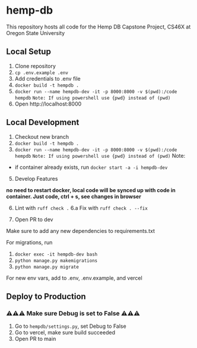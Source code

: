 # hemp-db

This repository hosts all code for the Hemp DB Capstone Project, CS46X at Oregon State University

## Local Setup

1. Clone repository
2. `cp .env.example .env`
3. Add credentials to .env file
4. `docker build -t hempdb .`
5. `docker run --name hempdb-dev -it -p 8000:8000 -v $(pwd):/code hempdb`    `Note: If using powershell use {pwd} instead of (pwd)`
6. Open http://localhost:8000

## Local Development

1. Checkout new branch
2. `docker build -t hempdb .`
3. `docker run --name hempdb-dev -it -p 8000:8000 -v $(pwd):/code hempdb`     `Note: If using powershell use {pwd} instead of (pwd)`
Note:
* if container already exists, run `docker start -a -i hempdb-dev` 
5. Develop Features

**no need to restart docker, local code will be synced up with code in container. Just code, ctrl + s, see changes in browser**

6. Lint with `ruff check .`
6.a Fix with `ruff check . --fix`

7. Open PR to dev

Make sure to add any new dependencies to requirements.txt

For migrations, run
1. `docker exec -it hempdb-dev bash`
2. `python manage.py makemigrations`
3. `python manage.py migrate`

For new env vars, add to .env, .env.example, and vercel

## Deploy to Production

### ⚠️⚠️⚠️ Make sure Debug is set to False ⚠️⚠️⚠️

1. Go to `hempdb/settings.py`, set Debug to False
2. Go to vercel, make sure build succeeded
3. Open PR to main